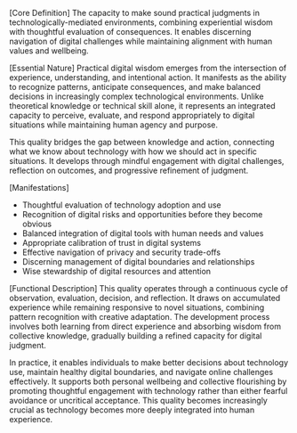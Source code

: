 [Core Definition]
The capacity to make sound practical judgments in technologically-mediated environments, combining experiential wisdom with thoughtful evaluation of consequences. It enables discerning navigation of digital challenges while maintaining alignment with human values and wellbeing.

[Essential Nature]
Practical digital wisdom emerges from the intersection of experience, understanding, and intentional action. It manifests as the ability to recognize patterns, anticipate consequences, and make balanced decisions in increasingly complex technological environments. Unlike theoretical knowledge or technical skill alone, it represents an integrated capacity to perceive, evaluate, and respond appropriately to digital situations while maintaining human agency and purpose.

This quality bridges the gap between knowledge and action, connecting what we know about technology with how we should act in specific situations. It develops through mindful engagement with digital challenges, reflection on outcomes, and progressive refinement of judgment.

[Manifestations]
- Thoughtful evaluation of technology adoption and use
- Recognition of digital risks and opportunities before they become obvious
- Balanced integration of digital tools with human needs and values
- Appropriate calibration of trust in digital systems
- Effective navigation of privacy and security trade-offs
- Discerning management of digital boundaries and relationships
- Wise stewardship of digital resources and attention

[Functional Description]
This quality operates through a continuous cycle of observation, evaluation, decision, and reflection. It draws on accumulated experience while remaining responsive to novel situations, combining pattern recognition with creative adaptation. The development process involves both learning from direct experience and absorbing wisdom from collective knowledge, gradually building a refined capacity for digital judgment.

In practice, it enables individuals to make better decisions about technology use, maintain healthy digital boundaries, and navigate online challenges effectively. It supports both personal wellbeing and collective flourishing by promoting thoughtful engagement with technology rather than either fearful avoidance or uncritical acceptance. This quality becomes increasingly crucial as technology becomes more deeply integrated into human experience.